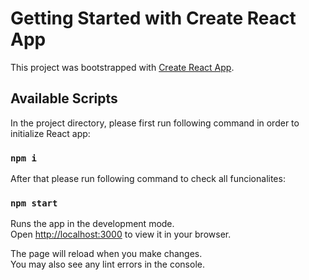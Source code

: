 # Getting Started with Create React App

This project was bootstrapped with [Create React App](https://github.com/facebook/create-react-app).

## Available Scripts

In the project directory, please first run following command in order to initialize React app:

### `npm i`

After that please run following command to check all funcionalites:

### `npm start`

Runs the app in the development mode.\
Open [http://localhost:3000](http://localhost:3000) to view it in your browser.

The page will reload when you make changes.\
You may also see any lint errors in the console.